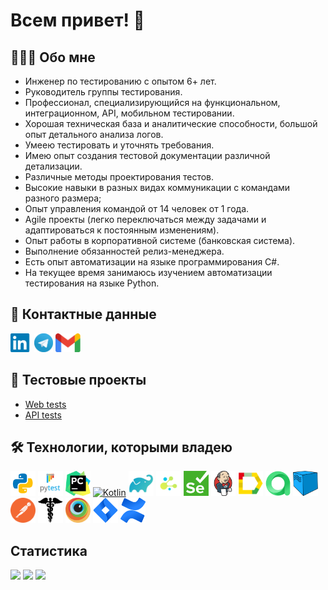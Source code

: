 # Всем привет! 👋
## 👩🏻‍💻 Обо мне
- Инженер по тестированию с опытом 6+ лет.
- Руководитель группы тестирования.
- Профессионал, специализирующийся на функциональном, интеграционном, API, мобильном тестировании.
- Хорошая техническая база и аналитические способности, большой опыт детального анализа логов.
- Умеею тестировать и уточнять требования.
- Имею опыт создания тестовой документации различной детализации.
- Различные методы проектирования тестов.
- Высокие навыки в разных видах коммуникации с командами разного размера;
- Опыт управления командой от 14 человек от 1 года.
- Agile проекты (легко переключаться между задачами и адаптироваться к постоянным изменениям).
- Опыт работы в корпоративной системе (банковская система).
- Выполнение обязанностей релиз-менеджера.
- Есть опыт автоматизации на языке программирования C#.
- На текущее время занимаюсь изучением автоматизации тестирования на языке Python.
## 🧭 Контактные данные
[<img src='other/linkedin.png' alt='linkedin' height='30'>](https://www.linkedin.com/in/nikita-ozerov/) [<img src='other/tg.png' alt='telegram' height='30'>](https://t.me/Obrams) [<img src='other/gmail.png' alt='gmail' height='30'>](mailto:nickitarull@gmail.com) 
## 🐊 Тестовые проекты
- [Web tests](https://github.com/Obrams/qa_guru_project_UI)
- [API tests](https://github.com/Obrams/qa_guru_project_API)
## 🛠️ Технологии, которыми владею
[<img src="technologies/python.png" alt="Python" width="40" height="40"/>](https://www.python.org/) [<img src="technologies/pytest.png" alt="Pytest" width="40" height="40"/>](https://docs.pytest.org/en/) [<img src="technologies/pycharm.png" alt="PyCharm" width="40" height="40"/>](https://www.jetbrains.com/pycharm/) [<img src="technologies/kotlin.png" alt="Kotlin" width="40" height="40"/>](https://kotlinlang.org/) [<img src="technologies/gradle.png" alt="Gradle" width="40" height="40"/>](https://gradle.org/) [<img src="technologies/selene.png" alt="Selene" width="40" height="40"/>](https://github.com/yashaka/selene/) [<img src="technologies/selenium.png" alt="Selenium" width="40" height="40"/>](https://www.selenium.dev/) [<img src="technologies/jenkins.png" alt="Jenkins" width="40" height="40"/>](https://www.jenkins.io/) [<img src="technologies/allure_report.png" alt="Allure" width="40" height="40"/>](https://allurereport.org/) [<img src="technologies/allure_testops.png" alt="AllureTestOps" width="40" height="40"/>](https://qameta.io/) [<img src="technologies/selenoid.png" alt="Selenoid" width="40" height="40"/>](https://aerokube.com/selenoid/) [<img src="technologies/postman.png" alt="Postman" width="40" height="40"/>](https://www.postman.com/) [<img src="technologies/requests.png" alt="Requests" width="40" height="40"/>](https://pypi.org/project/requests/) [<img src="technologies/browserstack.png" alt="Browserstack" width="40" height="40"/>](https://www.browserstack.com/) [<img src="technologies/jira.png" alt="Jira" width="40" height="40"/>](https://www.atlassian.com/software/jira) [<img src="technologies/confluence.png" alt="Confluence" width="40" height="40"/>](https://www.atlassian.com/software/confluence)
## Cтатистика
![](http://github-profile-summary-cards.vercel.app/api/cards/stats?username=obrams&theme=tokyonight) ![](http://github-profile-summary-cards.vercel.app/api/cards/repos-per-language?username=obrams&theme=tokyonight) 
![](https://github-profile-summary-cards.vercel.app/api/cards/profile-details?username=obrams&theme=tokyonight)
